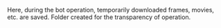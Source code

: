 Here, during the bot operation, temporarily downloaded frames, movies, etc. are saved. 
Folder created for the transparency of operation.
